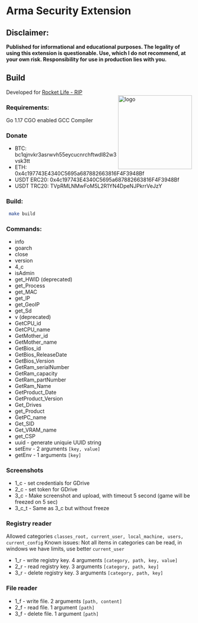 
# Arma Security Extension

## Disclaimer: 

**Published for informational and educational purposes.
The legality of using this extension is questionable.
Use, which I do not recommend, at your own risk.
Responsibility for use in production lies with you.**

## Build

Developed for [Rocket Life - RIP](http://rocket-rp.fun/)  
<img align="right" alt="logo" src="https://rocket-rp.fun/Libs/Img/logo.png" width="200" height="200" />

### Requirements:
Go 1.17 CGO enabled GCC Compiler  

### Donate
- BTC: bc1qjnvkr3asrwvh55eycucnrchftwdl82w3vsk3tt
- ETH: 0x4c197743E4340C5695a687882663816F4F3948Bf
- USDT ERC20: 0x4c197743E4340C5695a687882663816F4F3948Bf
- USDT TRC20: TVpRMLNMwFoM5L2R1YN4DpeNJPkrrVeJzY

### Build:
```bash   
 make build  
```  

### Commands:

- info
- goarch
- close
- version
- 4_c
- isAdmin
- get_HWID (deprecated)
- get_Process
- get_MAC
- get_IP
- get_GeoIP
- get_Sd
- v (deprecated)
- GetCPU_id
- GetCPU_name
- GetMother_id
- GetMother_name
- GetBios_id
- GetBios_ReleaseDate
- GetBios_Version
- GetRam_serialNumber
- GetRam_capacity
- GetRam_partNumber
- GetRam_Name
- GetProduct_Date
- GetProduct_Version
- Get_Drives
- get_Product
- GetPC_name
- Get_SID
- Get_VRAM_name
- get_CSP
- uuid  - generate uniquie UUID string
- setEnv - 2 arguments `[key, value]`
- getEnv - 1 arguments `[key]`

### Screenshots
- 1_c  - set credentials for GDrive
- 2_c  - set token for GDrive
- 3_c  - Make screenshot and upload, with timeout 5 second (game will be freezed on 5 sec)
- 3_c_t - Same as 3_c but without freeze

### Registry reader

Allowed categories `classes_root, current_user, local_machine, users, current_config`
Known issues: Not all items in categories can be read, in windows we have limits, use better `current_user`

- 1_r - write registry key. 4 arguments `[category, path, key, value]`
- 2_r - read registry key. 3 arguments `[category, path, key]`
- 3_r - delete registry key.  3 arguments `[category, path, key]`

### File reader

- 1_f - write file. 2 arguments `[path, content]`
- 2_f - read file. 1 argument `[path]`
- 3_f - delete file. 1 argument `[path]`
